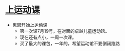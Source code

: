# [上运动课](https://github.com/jiemaoli/gitblog/issues/47)

- 崽崽开始上运动课
  - 第一次课7月19号，在对面的卓越儿童运动馆。
  - 现在还有点小，一周一次课。
  - 买了最大的课包，一年的，希望运动馆不要倒闭跑路